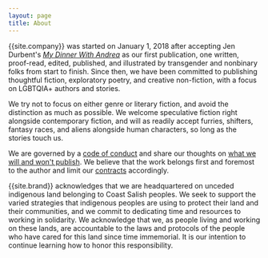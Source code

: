 ```yaml
---
layout: page
title: About
---
```


{{site.company}} was started on January 1, 2018 after accepting Jen Durbent's [*My Dinner With Andrea*](/my-dinner-with-andrea) as our first publication, one written, proof-read, edited, published, and illustrated by transgender and nonbinary folks from start to finish. Since then, we have been committed to publishing thoughtful fiction, exploratory poetry, and creative non-fiction, with a focus on LGBTQIA+ authors and stories.

We try not to focus on either genre or literary fiction, and avoid the distinction as much as possible. We welcome speculative fiction right alongside contemporary fiction, and will as readily accept furries, shifters, fantasy races, and aliens alongside human characters, so long as the stories touch us.

We are governed by a [code of conduct](/conduct) and share our thoughts on [what we will and won't publish](/nope). We believe that the work belongs first and foremost to the author and limit our [contracts](/contracts) accordingly.

{{site.brand}} acknowledges that we are headquartered on unceded indigenous land belonging to Coast Salish peoples. We seek to support the varied strategies that indigenous peoples are using to protect their land and their communities, and we commit to dedicating time and resources to working in solidarity. We acknowledge that we, as people living and working on these lands, are accountable to the laws and protocols of the people who have cared for this land since time immemorial. It is our intention to continue learning how to honor this responsibility.
